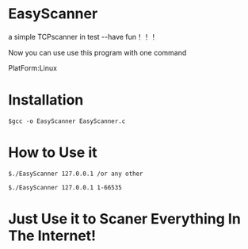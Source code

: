 # EasyScanner
a simple TCPscanner in test --have fun！！！

Now you can use use this program with one command 

PlatForm:Linux

# Installation
```
$gcc -o EasyScanner EasyScanner.c
```
# How to Use it
```
$./EasyScanner 127.0.0.1 /or any other 

$./EasyScanner 127.0.0.1 1-66535
```
# Just Use it to Scaner Everything In The Internet!
